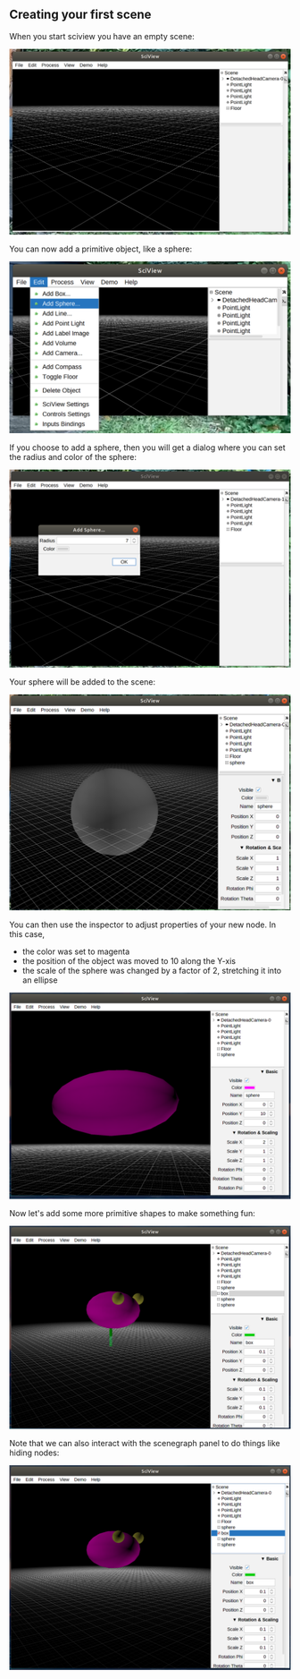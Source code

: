 ## Creating your first scene

When you start sciview you have an empty scene:

![](../.gitbook/assets/basics/first-scene/empty-scene.png)

You can now add a primitive object, like a sphere:

![](../.gitbook/assets/basics/first-scene/add-sphere.png)

If you choose to add a sphere, then you will get a dialog where you can set the radius and color of the sphere:

![](../.gitbook/assets/basics/first-scene/add-sphere-dialog.png)

Your sphere will be added to the scene:

![](../.gitbook/assets/basics/first-scene/sphere-added-to-scene.png)

You can then use the inspector to adjust properties of your new node. In this case,

- the color was set to magenta
- the position of the object was moved to 10 along the Y-xis
- the scale of the sphere was changed by a factor of 2, stretching it into an ellipse

![](../.gitbook/assets/basics/first-scene/using-the-inspector.png)

Now let's add some more primitive shapes to make something fun:

![](../.gitbook/assets/basics/first-scene/multiple-nodes.png)

Note that we can also interact with the scenegraph panel to do things like hiding nodes:

![](../.gitbook/assets/basics/first-scene/hiding-node.png)
